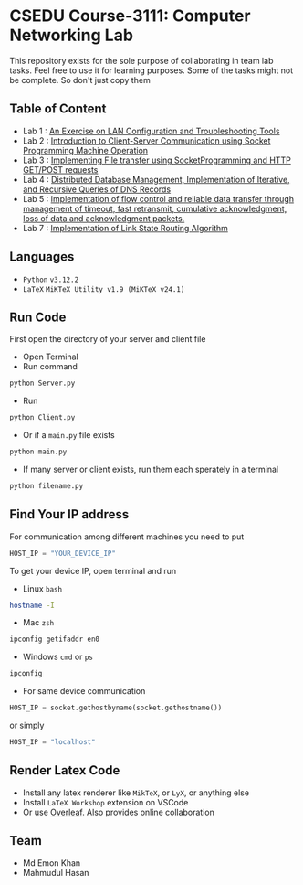 # CSEDU Course-3111: Computer Networking Lab

This repository exists for the sole purpose of collaborating in team lab tasks. Feel free to use it for learning purposes. Some of the tasks might not be complete. So don't just copy them

## Table of Content
  - Lab 1 : [An Exercise on LAN Configuration and Troubleshooting Tools](https://github.com/ignite312/Networking-Lab/tree/main/Lab%201)
  - Lab 2 : [Introduction to Client-Server Communication using Socket Programming Machine Operation](https://github.com/ignite312/Networking-Lab/tree/main/Lab%202)
  - Lab 3 : [Implementing File transfer using SocketProgramming and HTTP GET/POST requests](https://github.com/ignite312/Networking-Lab/tree/main/Lab%203)
  - Lab 4 : [Distributed Database Management, Implementation of Iterative, and Recursive Queries of DNS Records](https://github.com/ignite312/Networking-Lab/tree/main/Lab%204)
  - Lab 5 : [Implementation of flow control and reliable data transfer through management of timeout, fast retransmit, cumulative acknowledgment, loss of data and acknowledgment packets.](https://github.com/ignite312/Networking-Lab/tree/main/Lab%205)
  - Lab 7 : [Implementation of Link State Routing Algorithm](https://github.com/ignite312/Networking-Lab/tree/main/Lab%207)
## Languages
 - ``Python`` ``v3.12.2``
 - ``LaTeX`` ``MiKTeX Utility v1.9 (MiKTeX v24.1)``

## Run Code
First open the directory of your server and client file
- Open Terminal
- Run command
```bash
python Server.py
```
- Run
```bash
python Client.py
```
- Or if a `main.py` file exists
```bash
python main.py
```
- If many server or client exists, run them each sperately in a terminal
```bash
python filename.py
```

 ## Find Your IP address
 For communication among different machines you need to put 
 ```Python
 HOST_IP = "YOUR_DEVICE_IP"
 ```
 To get your device IP, open terminal and run
 - Linux ``bash``
 ```bash
 hostname -I
 ```
 - Mac ``zsh``
 ```zsh
 ipconfig getifaddr en0
 ```
 - Windows ``cmd`` or ``ps``
 ```zsh
 ipconfig
 ```
 - For same device communication
 ```Python
 HOST_IP = socket.gethostbyname(socket.gethostname())
 ```
 or simply
 ```Python
 HOST_IP = "localhost"
 ```

 ## Render Latex Code

 - Install any latex renderer like `MikTeX`, or `LyX`, or anything else
 - Install `LaTeX Workshop` extension on VSCode
 - Or use [Overleaf](https://www.overleaf.com/). Also provides online collaboration

 ## Team
 - Md Emon Khan
 - Mahmudul Hasan